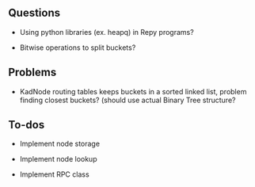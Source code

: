 ## Questions 
   
   - Using python libraries (ex. heapq) in Repy programs? 
   
   - Bitwise operations to split buckets? 
   
## Problems

   - KadNode routing tables keeps buckets in a sorted linked list, problem finding closest buckets? (should use actual Binary      Tree structure? 

## To-dos 

   - Implement node storage 

   - Implement node lookup 
 
   - Implement RPC class 
  
